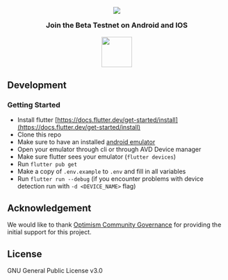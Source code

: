 <!-- logo -->
<p align="center">
  <img src="https://user-images.githubusercontent.com/7014833/203773780-04a0c8c0-93a6-43a4-bb75-570cb951dfa0.png">
</p>

<h3 align='center' style='margin: 1em;'> Join the <b>Beta Testnet</b> on Android and IOS</h3>

<p align="center">
  <a href="https://discord.gg/NM5HakA9nC">
    <img width="70" height="70"src="https://assets-global.website-files.com/6257adef93867e50d84d30e2/636e0a69f118df70ad7828d4_icon_clyde_blurple_RGB.svg">
  </a>
</p>


## Development
### Getting Started

- Install flutter
  [https://docs.flutter.dev/get-started/install](https://docs.flutter.dev/get-started/install)
- Clone this repo
- Make sure to have an installed [android emulator](https://developer.android.com/studio/run/managing-avds)
- Open your emulator through cli or through AVD Device manager
- Make sure flutter sees your emulator (`flutter devices`)
- Run `flutter pub get`
- Make a copy of `.env.example` to `.env` and fill in all variables
- Run `flutter run --debug` (if you encounter problems with device detection run with `-d <DEVICE_NAME>` flag)

## Acknowledgement

We would like to thank [Optimism Community Governance](https://community.optimism.io/docs/governance) for providing the initial support for this project.

## License
GNU General Public License v3.0
